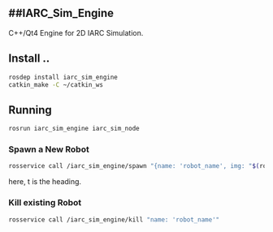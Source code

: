##IARC\_Sim\_Engine
---

C++/Qt4 Engine for 2D IARC Simulation.

## Install ..

```bash
rosdep install iarc_sim_engine
catkin_make -C ~/catkin_ws
```

## Running

```bash
rosrun iarc_sim_engine iarc_sim_node
```

### Spawn a New Robot

```bash
rosservice call /iarc_sim_engine/spawn "{name: 'robot_name', img: "$(rospack find iarc_sim_engine)/data/roomba.png", radius: 0.35, x: 0.0, y: 0.4, t: 0.2}" 
```

here, t is the heading.

### Kill existing Robot

```bash
rosservice call /iarc_sim_engine/kill "name: 'robot_name'" 
```
